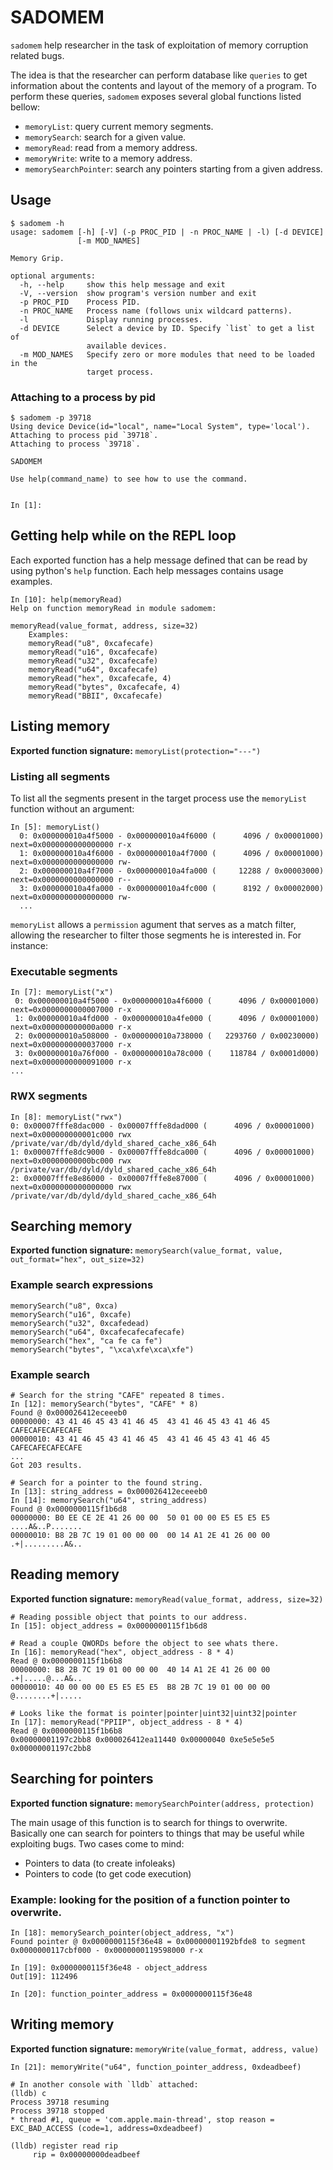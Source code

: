 # SADOMEM

`sadomem` help researcher in the task of exploitation of memory corruption related bugs.

The idea is that the researcher can perform database like `queries` to get information about the contents and layout of the memory of a program. To perform these queries, `sadomem` exposes several global functions listed bellow:

-   `memoryList`: query current memory segments.
-   `memorySearch`: search for a given value.
-   `memoryRead`: read from a memory address.
-   `memoryWrite`: write to a memory address.
-   `memorySearchPointer`: search any pointers starting from a given address.

## Usage

    $ sadomem -h
    usage: sadomem [-h] [-V] (-p PROC_PID | -n PROC_NAME | -l) [-d DEVICE]
                   [-m MOD_NAMES]

    Memory Grip.

    optional arguments:
      -h, --help     show this help message and exit
      -V, --version  show program's version number and exit
      -p PROC_PID    Process PID.
      -n PROC_NAME   Process name (follows unix wildcard patterns).
      -l             Display running processes.
      -d DEVICE      Select a device by ID. Specify `list` to get a list of
                     available devices.
      -m MOD_NAMES   Specify zero or more modules that need to be loaded in the
                     target process.

### Attaching to a process by pid

    $ sadomem -p 39718
    Using device Device(id="local", name="Local System", type='local').
    Attaching to process pid `39718`.
    Attaching to process `39718`.

    SADOMEM

    Use help(command_name) to see how to use the command.


    In [1]:

## Getting help while on the REPL loop

Each exported function has a help message defined that can be read by using python's `help` function. Each help messages contains usage examples.

    In [10]: help(memoryRead)
    Help on function memoryRead in module sadomem:

    memoryRead(value_format, address, size=32)
        Examples:
        memoryRead("u8", 0xcafecafe)
        memoryRead("u16", 0xcafecafe)
        memoryRead("u32", 0xcafecafe)
        memoryRead("u64", 0xcafecafe)
        memoryRead("hex", 0xcafecafe, 4)
        memoryRead("bytes", 0xcafecafe, 4)
        memoryRead("BBII", 0xcafecafe)

## Listing memory

**Exported function signature:** `memoryList(protection="---")`

### Listing all segments

To list all the segments present in the target process use the `memoryList` function without an argument:

    In [5]: memoryList()
      0: 0x000000010a4f5000 - 0x000000010a4f6000 (      4096 / 0x00001000) next=0x0000000000000000 r-x
      1: 0x000000010a4f6000 - 0x000000010a4f7000 (      4096 / 0x00001000) next=0x0000000000000000 rw-
      2: 0x000000010a4f7000 - 0x000000010a4fa000 (     12288 / 0x00003000) next=0x0000000000000000 r--
      3: 0x000000010a4fa000 - 0x000000010a4fc000 (      8192 / 0x00002000) next=0x0000000000000000 rw-
      ...

`memoryList` allows a `permission` agument that serves as a match filter, allowing the researcher to filter those segments he is interested in. For instance:

### Executable segments

    In [7]: memoryList("x")
     0: 0x000000010a4f5000 - 0x000000010a4f6000 (      4096 / 0x00001000) next=0x0000000000007000 r-x
     1: 0x000000010a4fd000 - 0x000000010a4fe000 (      4096 / 0x00001000) next=0x000000000000a000 r-x
     2: 0x000000010a508000 - 0x000000010a738000 (   2293760 / 0x00230000) next=0x0000000000037000 r-x
     3: 0x000000010a76f000 - 0x000000010a78c000 (    118784 / 0x0001d000) next=0x0000000000091000 r-x
    ...

### RWX segments

    In [8]: memoryList("rwx")
    0: 0x00007fffe8dac000 - 0x00007fffe8dad000 (      4096 / 0x00001000) next=0x000000000001c000 rwx /private/var/db/dyld/dyld_shared_cache_x86_64h
    1: 0x00007fffe8dc9000 - 0x00007fffe8dca000 (      4096 / 0x00001000) next=0x00000000000bc000 rwx /private/var/db/dyld/dyld_shared_cache_x86_64h
    2: 0x00007fffe8e86000 - 0x00007fffe8e87000 (      4096 / 0x00001000) next=0x0000000000000000 rwx /private/var/db/dyld/dyld_shared_cache_x86_64h

## Searching memory

**Exported function signature:** `memorySearch(value_format, value, out_format="hex", out_size=32)`

### Example search expressions

    memorySearch("u8", 0xca)
    memorySearch("u16", 0xcafe)
    memorySearch("u32", 0xcafedead)
    memorySearch("u64", 0xcafecafecafecafe)
    memorySearch("hex", "ca fe ca fe")
    memorySearch("bytes", "\xca\xfe\xca\xfe")

### Example search

    # Search for the string "CAFE" repeated 8 times.
    In [12]: memorySearch("bytes", "CAFE" * 8)
    Found @ 0x000026412eceeeb0
    00000000: 43 41 46 45 43 41 46 45  43 41 46 45 43 41 46 45  CAFECAFECAFECAFE
    00000010: 43 41 46 45 43 41 46 45  43 41 46 45 43 41 46 45  CAFECAFECAFECAFE
    ...
    Got 203 results.

    # Search for a pointer to the found string.
    In [13]: string_address = 0x000026412eceeeb0
    In [14]: memorySearch("u64", string_address)
    Found @ 0x0000000115f1b6d8
    00000000: B0 EE CE 2E 41 26 00 00  50 01 00 00 E5 E5 E5 E5  ....A&..P.......
    00000010: B8 2B 7C 19 01 00 00 00  00 14 A1 2E 41 26 00 00  .+|.........A&..

## Reading memory

**Exported function signature:** `memoryRead(value_format, address, size=32)`

    # Reading possible object that points to our address.
    In [15]: object_address = 0x0000000115f1b6d8

    # Read a couple QWORDs before the object to see whats there.
    In [16]: memoryRead("hex", object_address - 8 * 4)
    Read @ 0x0000000115f1b6b8
    00000000: B8 2B 7C 19 01 00 00 00  40 14 A1 2E 41 26 00 00  .+|.....@...A&..
    00000010: 40 00 00 00 E5 E5 E5 E5  B8 2B 7C 19 01 00 00 00  @........+|.....

    # Looks like the format is pointer|pointer|uint32|uint32|pointer
    In [17]: memoryRead("PPIIP", object_address - 8 * 4)
    Read @ 0x0000000115f1b6b8
    0x00000001197c2bb8 0x000026412ea11440 0x00000040 0xe5e5e5e5 0x00000001197c2bb8

## Searching for pointers

**Exported function signature:** `memorySearchPointer(address, protection)`

The main usage of this function is to search for things to overwrite. Basically one can search for pointers to things that may be useful while exploiting bugs. Two cases come to mind:

-   Pointers to data (to create infoleaks)
-   Pointers to code (to get code execution)

### Example: looking for the position of a function pointer to overwrite.

    In [18]: memorySearch_pointer(object_address, "x")
    Found pointer @ 0x0000000115f36e48 = 0x00000001192bfde8 to segment 0x0000000117cbf000 - 0x0000000119598000 r-x

    In [19]: 0x0000000115f36e48 - object_address
    Out[19]: 112496

    In [20]: function_pointer_address = 0x0000000115f36e48

## Writing memory

**Exported function signature:** `memoryWrite(value_format, address, value)`

    In [21]: memoryWrite("u64", function_pointer_address, 0xdeadbeef)

    # In another console with `lldb` attached:
    (lldb) c
    Process 39718 resuming
    Process 39718 stopped
    * thread #1, queue = 'com.apple.main-thread', stop reason = EXC_BAD_ACCESS (code=1, address=0xdeadbeef)

    (lldb) register read rip
         rip = 0x00000000deadbeef

